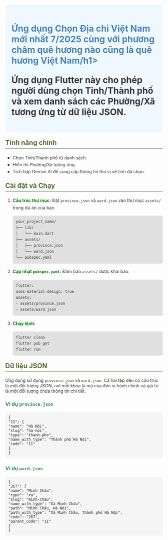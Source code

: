 <div style="background-color:#f0f8ff; padding:20px; border-radius:10px;">
<h1 style="color:#4682b4;">Ứng dụng Chọn Địa chỉ Việt Nam mới nhất 7/2025 cùng với phương châm quê hương nào cũng là quê hương Việt Nam/h1>
<p style="color:#333;">Ứng dụng Flutter này cho phép người dùng chọn Tỉnh/Thành phố và xem danh sách các Phường/Xã tương ứng từ dữ liệu JSON.</p>
</div>

<h2 style="color:#556b2f; border-bottom: 2px solid #8fbc8f; padding-bottom: 5px; margin-top: 20px;">Tính năng chính</h2>
<ul style="list-style-type:square; color:#333; line-height:1.6;">
<li>Chọn Tỉnh/Thành phố từ danh sách.</li>
<li>Hiển thị Phường/Xã tương ứng.</li>
<li>Tích hợp Gemini AI để cung cấp thông tin thú vị về tỉnh đã chọn.</li>
</ul>

<h2 style="color:#556b2f; border-bottom: 2px solid #8fbc8f; padding-bottom: 5px; margin-top: 20px;">Cài đặt và Chạy</h2>
<ol style="color:#333; line-height:1.6;">
<li>
<strong style="color:#008000;">Cấu trúc thư mục:</strong> Đặt <code>province.json</code> và <code>ward.json</code> vào thư mục <code>assets/</code> trong dự án của bạn.
<pre style="background-color:#e0e0e0; padding:10px; border-radius:5px; overflow-x:auto;"><code>your_project_name/
├── lib/
│   └── main.dart
├── assets/
│   ├── province.json
│   └── ward.json
└── pubspec.yaml</code></pre>
</li>
<li>
<strong style="color:#008000;">Cập nhật <code>pubspec.yaml</code>:</strong> Đảm bảo <code>assets/</code> được khai báo:
<pre style="background-color:#e0e0e0; padding:10px; border-radius:5px;"><code>flutter:
uses-material-design: true
assets:
- assets/province.json
- assets/ward.json</code></pre>
</li>
<li>
<strong style="color:#008000;">Chạy lệnh:</strong>
<pre style="background-color:#e0e0e0; padding:10px; border-radius:5px;"><code>flutter clean
flutter pub get
flutter run</code></pre>
</li>
</ol>

<h2 style="color:#556b2f; border-bottom: 2px solid #8fbc8f; padding-bottom: 5px; margin-top: 20px;">Dữ liệu JSON</h2>
<p style="color:#333;">Ứng dụng sử dụng <code>province.json</code> và <code>ward.json</code>. Cả hai tệp đều có cấu trúc là một đối tượng JSON, nơi mỗi khóa là mã của đơn vị hành chính và giá trị là một đối tượng chứa thông tin chi tiết.</p>

<h3 style="color:#2e8b57;">Ví dụ <code>province.json</code></h3>
<pre style="background-color:#f5f5f5; padding:10px; border-radius:5px; overflow-x:auto;"><code>{
"11": {
"name": "Hà Nội",
"slug": "ha-noi",
"type": "thanh-pho",
"name_with_type": "Thành phố Hà Nội",
"code": "11"
}
}</code></pre>

<h3 style="color:#2e8b57;">Ví dụ <code>ward.json</code></h3>
<pre style="background-color:#f5f5f5; padding:10px; border-radius:5px; overflow-x:auto;"><code>{
"267": {
"name": "Minh Châu",
"type": "xa",
"slug": "minh-chau",
"name_with_type": "Xã Minh Châu",
"path": "Minh Châu, Hà Nội",
"path_with_type": "Xã Minh Châu, Thành phố Hà Nội",
"code": "267",
"parent_code": "11"
}
}</code></pre>
